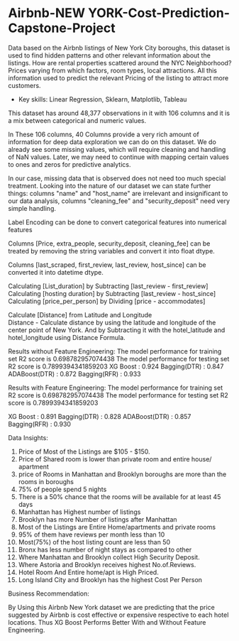 # Airbnb-NEW YORK-Cost-Prediction-Capstone-Project

Data based on the Airbnb listings of New York City boroughs, this dataset is used to find hidden patterns and other relevant information about the listings. How are rental properties scattered around the NYC Neighborhood? Prices varying from which factors, room types, local attractions. All this information used to predict the relevant Pricing of the listing to attract more customers.  
- Key skills: Linear Regression, Sklearn, Matplotlib, Tableau

This dataset has around 48,377 observations in it with 106 columns and it is a mix between categorical and numeric values.

In These 106 columns, 40 Columns provide a very rich amount of information for deep data exploration we can do on this dataset. We do already see some missing values, which will require cleaning and handling of NaN values. Later, we may need to continue with mapping certain values to ones and zeros for predictive analytics.

In our case, missing data that is observed does not need too much special treatment. Looking into the nature of our dataset we can state further things: columns "name" and "host_name" are irrelevant and insignificant to our data analysis, columns "cleaning_fee" and "security_deposit" need very simple handling. 

Label Encoding can be done to convert categorical features into numerical features

Columns [Price, extra_people, security_deposit, cleaning_fee] can be treated by removing the string variables and convert it into float dtype.

Columns [last_scraped, first_review, last_review, host_since] can be converted it into datetime dtype.

Calculating [List_duration] by Subtracting [last_review - first_review]
Calculating [hosting duration] by Subtracting [last_review - host_since]
Calculating [price_per_person] by Dividing [price - accommodates]

Calculate [Distance] from Latitude and Longitude  
Distance - Calculate distance by using the latitude and longitude of the center point of New York. 
And by Subtracting it with the hotel_latitude and hotel_longitude using Distance Formula.

Results without Feature Engineering:
The model performance for training set R2 score is 0.698782957074438
The model performance for testing set R2 score is 0.7899394341859203
  XG Boost : 0.924
  Bagging(DTR) : 0.847
  ADABoost(DTR) : 0.872
  Bagging(RFR) : 0.933

Results with Feature Engineering:
The model performance for training set R2 score is 0.698782957074438
The model performance for testing set R2 score is 0.7899394341859203

  XG Boost : 0.891
  Bagging(DTR) : 0.828
  ADABoost(DTR) : 0.857
  Bagging(RFR) : 0.930
  
  
Data Insights:

1. Price of Most of the Listings are $105 - $150.
2. Price of Shared room is lower than private room and entire house/ apartment
3. price of Rooms in Manhattan and Brooklyn boroughs are more than the rooms in boroughs
4. 75% of people spend 5 nights
5. There is a 50% chance that the rooms will be available for at least 45 days 
6. Manhattan has Highest number of listings
7. Brooklyn has more Number of listings after Manhattan 
8. Most of the Listings are Entire Home/apartments and private rooms 
9. 95% of them have reviews per month less than 10 
10. Most(75%) of the host listing count are less than 50 
11. Bronx has less number of night stays as compared to other
12. Where Manhattan and Brooklyn collect High Security Deposit.
13. Where Astoria and Brooklyn receives highest No.of.Reviews.  
14. Hotel Room And Entire home/apt is High Priced.
15. Long Island City and Brooklyn has the highest Cost Per Person

Business Recommendation:

By Using this Airbnb New York dataset we are predicting that the price suggested by Airbnb is cost effective or expensive respective to each hotel locations.
Thus XG Boost Performs Better With and Without Feature Engineering.
